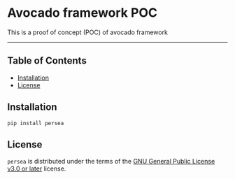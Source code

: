 # Avocado framework POC

This is a proof of concept (POC) of avocado framework

<!--
[![PyPI - Version](https://img.shields.io/pypi/v/persea.svg)](https://pypi.org/project/persea)
[![PyPI - Python Version](https://img.shields.io/pypi/pyversions/persea.svg)](https://pypi.org/project/persea)
-->

-----

## Table of Contents

- [Installation](#installation)
- [License](#license)

## Installation

```console
pip install persea
```

## License

`persea` is distributed under the terms of the
[GNU General Public License v3.0 or later](https://spdx.org/licenses/GPL-3.0-or-later.html) license.
